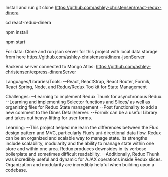 Install and run
git clone https://github.com/ashley-christensen/react-redux-dinera

cd react-redux-dinera

npm install

npm start

For data:
Clone and run json server for this project with local data storage from here 
https://github.com/ashley-christensen/dinera-jsonServer

Backend server connected to Mongo Atlas:
https://github.com/ashley-christensen/express-dineraServer

Languages/Libraries/Tools:
--React, ReactStrap, React Router, Formik, React Spring, Node, and Redux/Redux Toolkit for State Management

Challenges: 
--Learning to implement Redux Thunk for asynchronous Redux.
--Learning and implementing Selector functions and Slices/ as well as organizing files for Redux State management
--Post functionality to add a new comment to the Dines Detail/server.
--Formik can be a useful Library and takes out heavy-lifting for user forms.

Learning:
--This project helped me learn the differences between the Flux design pattern and MVC, particularly Flux’s uni-directional data flow. Redux can be an organized and scalable way to manage state. Its strengths include scalability, modularity and the ability to manage state within one store and within one area. Redux produces downsides in its verbose boilerplate and sometimes difficult readability. 
--Additionally, Redux Thunk was incredibly useful and dynamic for AJAX operations inside Redux slices. Organization and modularity are incredibly helpful when building upon a codebase. 


 


